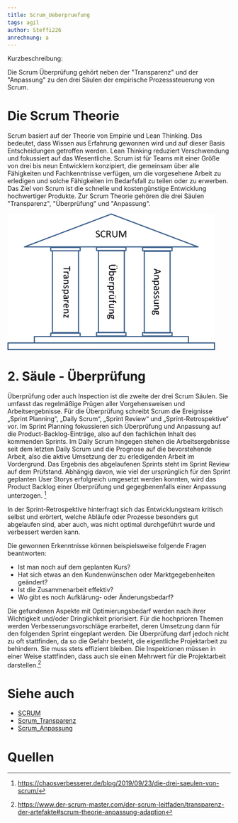 ```yaml
---
title: Scrum_Ueberpruefung
tags: agil
author: Steffi226
anrechnung: a
---
```


Kurzbeschreibung: 

Die Scrum Überprüfung gehört neben der "Transparenz" und der "Anpassung" zu den drei Säulen der empirische Prozesssteuerung von Scrum.



# Die Scrum Theorie
Scrum basiert auf der Theorie von Empirie und Lean Thinking. Das bedeutet, dass Wissen aus Erfahrung gewonnen wird und auf dieser Basis Entscheidungen getroffen werden. Lean Thinking reduziert Verschwendung und fokussiert auf das Wesentliche.
Scrum ist für Teams mit einer Größe von drei bis neun Entwicklern konzipiert, die gemeinsam über alle Fähigkeiten und Fachkenntnisse verfügen, um die vorgesehene Arbeit zu erledigen und solche Fähigkeiten im Bedarfsfall zu teilen oder zu erwerben. 
Das Ziel von Scrum ist die schnelle und kostengünstige Entwicklung hochwertiger Produkte.
Zur Scrum Theorie gehören die drei Säulen "Transparenz", "Überprüfung" und "Anpassung".

![image](/kb/Scrum_Ueberpruefung/Scrum_Ueberpruefung.png)


# 2. Säule - Überprüfung 
Überprüfung oder auch Inspection ist die zweite der drei Scrum Säulen. Sie umfasst das regelmäßige Prügen aller Vorgehensweisen und Arbeitsergebnisse. Für die Überprüfung  schreibt Scrum die Ereignisse „Sprint Planning“, „Daily Scrum“, „Sprint Review“ und „Sprint-Retrospektive“ vor. 
Im Sprint Planning fokussieren sich Überprüfung und Anpassung auf die Product-Backlog-Einträge, also auf den fachlichen Inhalt des kommenden Sprints. Im Daily Scrum hingegen stehen die Arbeitsergebnisse seit dem letzten Daily Scrum und die Prognose auf die bevorstehende Arbeit, also die aktive Umsetzung der zu erledigenden Arbeit im Vordergrund.
Das Ergebnis des abgelaufenen Sprints steht im Sprint Review auf dem Prüfstand. Abhängig davon, wie viel der ursprünglich für den Sprint geplanten User Storys erfolgreich umgesetzt werden konnten, wird das Product Backlog einer Überprüfung und gegegbenenfalls einer Anpassung unterzogen. [^3]

In der Sprint-Retrospektive hinterfragt sich das Entwicklungsteam kritisch selbst und erörtert, welche Abläufe oder Prozesse besonders gut abgelaufen sind, aber auch, was nicht optimal durchgeführt wurde und verbessert werden kann. 

Die gewonnen Erkenntnisse können beispielsweise folgende Fragen beantworten:

* Ist man noch auf dem geplanten Kurs? 
* Hat sich etwas an den Kundenwünschen oder Marktgegebenheiten geändert?
* Ist die Zusammenarbeit effektiv?
* Wo gibt es noch Aufklärung- oder Änderungsbedarf?

Die gefundenen Aspekte mit Optimierungsbedarf werden nach ihrer Wichtigkeit und/oder Dringlichkeit priorisiert. Für die hochprioren Themen werden Verbesserungsvorschläge erarbeitet, deren Umsetzung dann für den folgenden Sprint eingeplant werden.
Die Überprüfung darf jedoch nicht zu oft stattfinden, da so die Gefahr besteht, die eigentliche Projektarbeit zu behindern. Sie muss stets effizient bleiben. 
Die Inspektionen müssen in einer Weise stattfinden, dass auch sie einen Mehrwert für die Projektarbeit darstellen.[^5]





# Siehe auch

* [SCRUM](SCRUM.md)
* [Scrum_Transparenz](Scrum_Transparenz.md)
* [Scrum_Anpassung](Scrum_Anpassung.md)

# Quellen

[^1]: 
[^2]: 
[^3]: https://chaosverbesserer.de/blog/2019/09/23/die-drei-saeulen-von-scrum/
[^4]:
[^5]: https://www.der-scrum-master.com/der-scrum-leitfaden/transparenz-der-artefakte#scrum-theorie-anpassung-adaption





